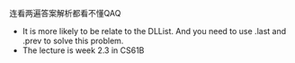 连看两遍答案解析都看不懂QAQ  
- It is more likely to be relate to the DLList. And you need to use .last and .prev to solve this problem.  
- The lecture is week 2.3 in CS61B  
